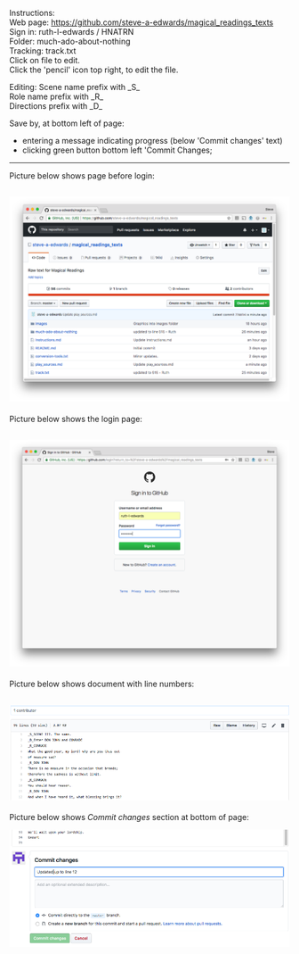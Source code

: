 Instructions:<br/>
Web page:   https://github.com/steve-a-edwards/magical_readings_texts<br/>
Sign in:      ruth-l-edwards / HNATRN<br/>
Folder:     much-ado-about-nothing<br/>
Tracking:   track.txt<br/>
Click on file to edit.<br/>
Click the 'pencil' icon top right, to edit the file.<br/>
<p/>
Editing:
Scene name prefix with    _S_<br/>
Role name prefix with     _R_<br/>
Directions prefix with    _D_<br/>

Save by, at bottom left of page:
- entering a message indicating progress (below 'Commit changes' text) 
- clicking green button bottom left 'Commit Changes;

---
Picture below shows page before login:

![Logging in](images/A-Initial-Page-Before-Login.png)
<br/>
---
Picture below shows the login page:

![Logging in](images/B-Login-Page.png)
<br/>
---
Picture below shows document with line numbers:

![Edit document](images/C-Edit-Page.png)
<br/>
---
Picture below shows <i>Commit changes</i> section at bottom of page:

![Commit changes](images/D-Commit-Changes.png)
<br/>


